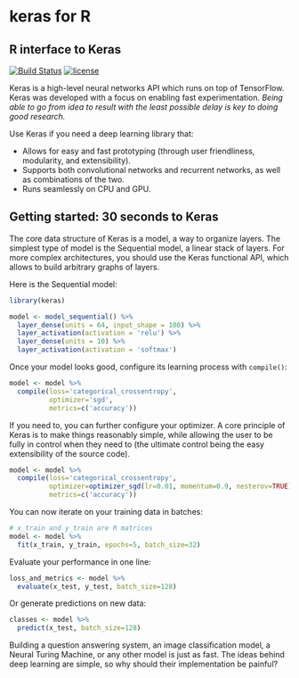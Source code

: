 keras for R
================

R interface to Keras
--------------------

[![Build Status](https://travis-ci.org/rstudio/keras.svg?branch=master)](https://travis-ci.org/rstudio/keras) [![license](https://img.shields.io/github/license/mashape/apistatus.svg?maxAge=2592000)](https://github.com/rstudio/keras/blob/master/LICENSE)

Keras is a high-level neural networks API which runs on top of TensorFlow. Keras was developed with a focus on enabling fast experimentation. *Being able to go from idea to result with the least possible delay is key to doing good research.*

Use Keras if you need a deep learning library that:

-   Allows for easy and fast prototyping (through user friendliness, modularity, and extensibility).
-   Supports both convolutional networks and recurrent networks, as well as combinations of the two.
-   Runs seamlessly on CPU and GPU.

Getting started: 30 seconds to Keras
------------------------------------

The core data structure of Keras is a model, a way to organize layers. The simplest type of model is the Sequential model, a linear stack of layers. For more complex architectures, you should use the Keras functional API, which allows to build arbitrary graphs of layers.

Here is the Sequential model:

``` r
library(keras)

model <- model_sequential() %>% 
  layer_dense(units = 64, input_shape = 100) %>% 
  layer_activation(activation = 'relu') %>% 
  layer_dense(units = 10) %>% 
  layer_activation(activation = 'softmax')
```

Once your model looks good, configure its learning process with `compile()`:

``` r
model <- model %>% 
  compile(loss='categorical_crossentropy',
          optimizer='sgd',
          metrics=c('accuracy'))
```

If you need to, you can further configure your optimizer. A core principle of Keras is to make things reasonably simple, while allowing the user to be fully in control when they need to (the ultimate control being the easy extensibility of the source code).

``` r
model <- model %>% 
  compile(loss='categorical_crossentropy',
          optimizer=optimizer_sgd(lr=0.01, momentum=0.9, nesterov=TRUE),
          metrics=c('accuracy'))
```

You can now iterate on your training data in batches:

``` r
# x_train and y_train are R matrices
model <- model %>% 
  fit(x_train, y_train, epochs=5, batch_size=32)
```

Evaluate your performance in one line:

``` r
loss_and_metrics <- model %>%  
  evaluate(x_test, y_test, batch_size=128)
```

Or generate predictions on new data:

``` r
classes <- model %>% 
  predict(x_test, batch_size=128)
```

Building a question answering system, an image classification model, a Neural Turing Machine, or any other model is just as fast. The ideas behind deep learning are simple, so why should their implementation be painful?
